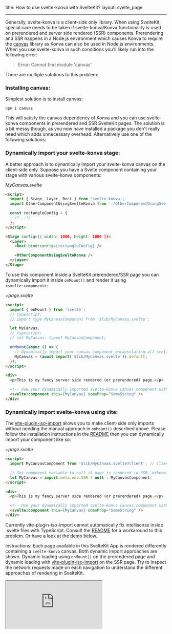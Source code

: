title: How to use svelte-konva with SvelteKit?
layout: svelte_page

---

Generally, svelte-konva is a client-side only library. When using SvelteKit, special care needs to be taken if svelte-konva/Konva functionality is used on prerendered and server side rendered (SSR) components. Prerendering and SSR happens in a Node.js environment which causes Konva to require the [canvas](https://www.npmjs.com/package/canvas) library as Konva can also be used in Node.js environments. When you use svelte-konva in such conditions you'll likely run into the following error:

> Error: Cannot find module 'canvas'

There are multiple solutions to this problem:

### Installing canvas:

Simplest solution is to install canvas:

```npm
npm i canvas
```

This will satisfy the canvas dependency of Konva and you can use svelte-konva components in prerendered and SSR SvelteKit pages. The solution is a bit messy though, as you now have installed a package you don't really need which adds unnecessary overhead. Alternatively use one of the following solutions:

### Dynamically import your svelte-konva stage:

A better approach is to dynamically import your svelte-konva canvas on the client-side only. Suppose you have a Svelte component containing your stage with various svelte-konva components:

_MyCanvas.svelte_

```html
<script>
  import { Stage, Layer, Rect } from 'svelte-konva';
  import OtherComponentUsingSvelteKonva from './OtherComponentUsingSvelteKonva.svelte';

  const rectangleConfig = {
    /*...*/
  };
</script>

<Stage config={{ width: 1000, height: 1000 }}>
  <Layer>
    <Rect bind:config={rectangleConfig} />

    <OtherComponentUsingSvelteKonva />
  </Layer>
</Stage>
```

To use this component inside a SvelteKit prerendered/SSR page you can dynamically import it inside `onMount()` and render it using `<svelte:component>`:

_+page.svelte_

```html
<script>
  import { onMount } from 'svelte';
  // typescript:
  // import type MyCanvasComponent from '$lib/MyCanvas.svelte';

  let MyCanvas;
  // typescript:
  // let MyCanvas: typeof MyCanvasComponent;

  onMount(async () => {
    // Dynamically import your canvas component encapsulating all svelte-konva functionality inside onMount()
    MyCanvas = (await import('$lib/MyCanvas.svelte')).default;
  });
</script>

<div>
  <p>This is my fancy server side rendered (or prerendered) page.</p>

  <!-- Use your dynamically imported svelte-konva canvas component with a svelte:component block, you can pass any component props as usual -->
  <svelte:component this={MyCanvas} someProp="SomeString" />
</div>
```

### Dynamically import svelte-konva using vite:

The [vite-plugin-iso-import](https://www.npmjs.com/package/vite-plugin-iso-import) allows you to make client-side only imports without needing the manual approach in `onMount()` described above. Please follow the installation instructions in the [README](https://www.npmjs.com/package/vite-plugin-iso-import) then you can dynamically import your component like so:

_+page.svelte_

```html
<script>
  import MyCanvasComponent from '$lib/MyCanvas.svelte?client'; // Client-side only import

  // Set component variable to null if page is rendered in SSR, otherwise use client-side only import
  let MyCanvas = import.meta.env.SSR ? null : MyCanvasComponent;
</script>

<div>
  <p>This is my fancy server side rendered (or prerendered) page.</p>

  <!-- Use your dynamically imported svelte-konva canvas component with a svelte:component block, you can pass any component props as usual -->
  <svelte:component this={MyCanvas} someProp="SomeString" />
</div>
```

Currently vite-plugin-iso-import cannot automatically fix intellisense inside .svelte files with TypeScript. Consult the [README](https://www.npmjs.com/package/vite-plugin-iso-import) for a workaround to this problem. Or have a look at the demo below.


Instructions: Each page available in this SvelteKit App is rendered differently containing a `svelte-konva` canvas. Both dynamic import approaches are shown. Dynamic loading using `onMount()` on the prerendered page and dynamic loading with [vite-plugin-iso-import](https://www.npmjs.com/package/vite-plugin-iso-import) on the SSR page. Try to inspect the network requests made on each navigation to understand the different approaches of rendering in SvelteKit.

<iframe 
  src="https://codesandbox.io/p/sandbox/github/konvajs/site/tree/master/svelte-demos/sveltekit?file=/src/routes/%2Bpage.svelte" 
  style={{
    width: "100%",
    height: "800px",
    border: 0,
    borderRadius: "4px",
    overflow: "hidden"
  }}
  sandbox="allow-modals allow-forms allow-popups allow-scripts allow-same-origin"
/>
